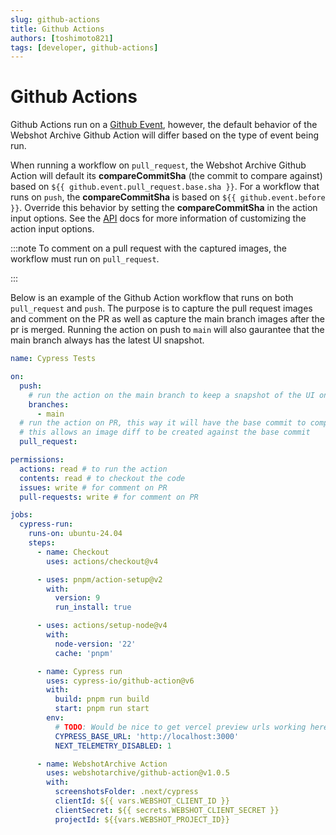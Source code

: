 ```yaml
---
slug: github-actions
title: Github Actions
authors: [toshimoto821]
tags: [developer, github-actions]
---
```


# Github Actions

Github Actions run on a [Github Event](https://docs.github.com/en/actions/writing-workflows/choosing-when-your-workflow-runs/events-that-trigger-workflows), however, the default
behavior of the Webshot Archive Github Action will differ based on the type of event being run.

When running a workflow on `pull_request`, the Webshot Archive Github Action will default its **compareCommitSha** (the commit to compare against) based on `${{ github.event.pull_request.base.sha }}`.
For a workflow that runs on `push`, the **compareCommitSha** is based on `${{ github.event.before }}`. Override this behavior by setting the **compareCommitSha** in the action input options.
See the [API](/docs/api) docs for more information of customizing the action input options.

:::note
To comment on a pull request with the captured images, the workflow must run on `pull_request`.

:::

<!-- truncate -->

Below is an example of the Github Action workflow that runs on both `pull_request` and `push`.
The purpose is to capture the pull request images and comment on the PR as well as
capture the main branch images after the pr is merged. Running the action on push to `main` will also
gaurantee that the main branch always has the latest UI snapshot.

```yaml title="create-webshot-archive-ui-action.yml" showLineNumbers
name: Cypress Tests

on:
  push:
    # run the action on the main branch to keep a snapshot of the UI on main
    branches:
      - main
  # run the action on PR, this way it will have the base commit to compare against
  # this allows an image diff to be created against the base commit
  pull_request:

permissions:
  actions: read # to run the action
  contents: read # to checkout the code
  issues: write # for comment on PR
  pull-requests: write # for comment on PR

jobs:
  cypress-run:
    runs-on: ubuntu-24.04
    steps:
      - name: Checkout
        uses: actions/checkout@v4

      - uses: pnpm/action-setup@v2
        with:
          version: 9
          run_install: true

      - uses: actions/setup-node@v4
        with:
          node-version: '22'
          cache: 'pnpm'

      - name: Cypress run
        uses: cypress-io/github-action@v6
        with:
          build: pnpm run build
          start: pnpm run start
        env:
          # TODO: Would be nice to get vercel preview urls working here
          CYPRESS_BASE_URL: 'http://localhost:3000'
          NEXT_TELEMETRY_DISABLED: 1

      - name: WebshotArchive Action
        uses: webshotarchive/github-action@v1.0.5
        with:
          screenshotsFolder: .next/cypress
          clientId: ${{ vars.WEBSHOT_CLIENT_ID }}
          clientSecret: ${{ secrets.WEBSHOT_CLIENT_SECRET }}
          projectId: ${{vars.WEBSHOT_PROJECT_ID}}
```
